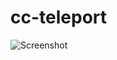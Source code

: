 # cc-teleport

![Screenshot](https://user-images.githubusercontent.com/9483499/65080043-b0758f80-d9a0-11e9-80c7-94cf22d28e68.png)
